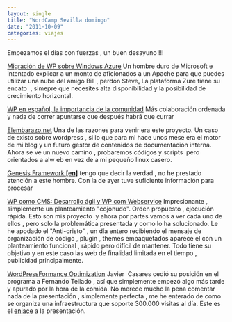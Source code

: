 ```yaml
---
layout: single
title: "WordCamp Sevilla domingo"
date: "2011-10-09"
categories: viajes
---
```


Empezamos el días con fuerzas , un buen desayuno !!!

[Migración de WP sobre Windows Azure](https://2011.sevilla.wordcamp.org/session/ejemplo-de-migracion-de-wordpress-sobre-windows-azure/ "Ejemplo de migración de WordPress sobre Windows Azure | Mario Cortés Flores") Un hombre duro de Microsoft e intentado explicar a un monto de aficionados a un Apache para que puedes utilizar una nube del amigo Bill , perdón Steve[.](https://2011.sevilla.wordcamp.org/session/ejemplo-de-migracion-de-wordpress-sobre-windows-azure/ "Ejemplo de migración de WordPress sobre Windows Azure | Mario Cortés Flores") La plataforma Zure tiene su encato  , simepre que necesites alta disponibilidad y la posibilidad de crecimiento horizontal.[](https://2011.sevilla.wordcamp.org/session/ejemplo-de-migracion-de-wordpress-sobre-windows-azure/ "Ejemplo de migración de WordPress sobre Windows Azure | Mario Cortés Flores")

[WP en español, la importancia de la comunidad](https://2011.sevilla.wordcamp.org/session/wordpress-en-espanol-la-importancia-de-la-participacion-de-la-comunidad-en-proyectos-de-codigo-abierto/ "WordPress en Español: la importancia de la participación de la comunidad en proyectos de código abierto | Fernando Tellado") Más colaboración ordenada y nada de correr apuntarse que después habrá que currar

[Elembarazo.net](https://2011.sevilla.wordcamp.org/session/elembarazo-net-detalles-tecnicos-de-un-caso-de-exito-con-buddypress/ "Elembarazo.net – Detalles técnicos de un caso de éxito con Buddypress | Javier Arques Hernández") Una de las razones para venir era este proyecto. Un caso de existo sobre wordpress , si lo que para mi hace unos mese era el motor de mi blog y un futuro gestor de contenidos de documentación interna. Ahora se ve un nuevo camino , probaremos códigos y scripts  pero orientados a alw eb en vez de a mi pequeño linux casero.

[Genesis Framework **\[en\]**](https://2011.sevilla.wordcamp.org/session/como-genesis-framework-puede-ayudarte-a-ser-un-desarollador-de-wordpress-mejor/ "Cómo Genesis Framework puede ayudarte a ser un desarrollador de WordPress mejor | Remkus de Vries") tengo que decir la verdad , no he prestado atención a este hombre. Con la de ayer tuve suficiente información para procesar

[WP como CMS: Desarrollo ágil y WP com Webservice](https://2011.sevilla.wordcamp.org/session/hablando-de-wordpress-como-cms-desarrollo-agil-de-temas-y-wordpress-como-webservice/ "Hablando de WordPress como CMS: Desarrollo ágil de temas y WordPress como Webservice | Alejandro Sevilla") Impresionante , simplemente un planteamiento "cojonudo". Orden propuesto , ejecución rápida. Esto son mis proyecto  y ahora por partes vamos a ver cada uno de ellos , pero solo la problemática presentada y como lo ha solucionado. Le he apodado el "Anti-cristo" , un día entero recibiendo el mensaje de organización de código , plugin , themes empaquetados aparece el con un planteamiento funcional , rápido pero difícil de mantener. Todo tiene su objetivo y en este caso las web de finalidad limitada en el tiempo , publicidad principalmente.

[WordPressFormance Optimization](https://2011.sevilla.wordcamp.org/session/wordpressformance-optimization/ "WordPressFormance Optimization | Javier Casares") Javier  Casares cedió su posición en el programa a Fernando Tellado , así que simplemente empezó algo más tarde y apurado por la hora de la comida. No merece mucho la pena comentar nada de la presentación , simplemente perfecta , me he enterado de como se organiza una infraestructura que soporte 300.000 visitas al día. Este es el [enlace](https://javiercasares.com/blog/wordpressformance-optimization/ "WPO") a la presentación.
